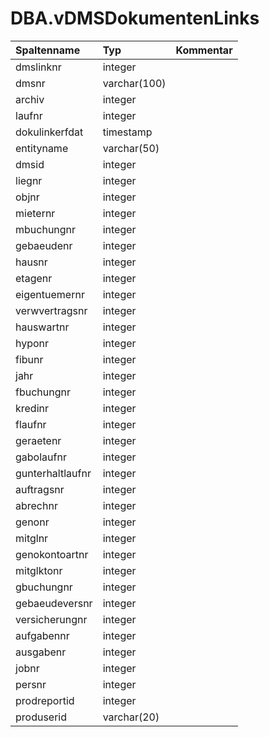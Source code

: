 # DBA.vDMSDokumentenLinks

|Spaltenname|Typ|Kommentar|
|:----------|:--|:--------|
|dmslinknr|integer||
|dmsnr|varchar(100)||
|archiv|integer||
|laufnr|integer||
|dokulinkerfdat|timestamp||
|entityname|varchar(50)||
|dmsid|integer||
|liegnr|integer||
|objnr|integer||
|mieternr|integer||
|mbuchungnr|integer||
|gebaeudenr|integer||
|hausnr|integer||
|etagenr|integer||
|eigentuemernr|integer||
|verwvertragsnr|integer||
|hauswartnr|integer||
|hyponr|integer||
|fibunr|integer||
|jahr|integer||
|fbuchungnr|integer||
|kredinr|integer||
|flaufnr|integer||
|geraetenr|integer||
|gabolaufnr|integer||
|gunterhaltlaufnr|integer||
|auftragsnr|integer||
|abrechnr|integer||
|genonr|integer||
|mitglnr|integer||
|genokontoartnr|integer||
|mitglktonr|integer||
|gbuchungnr|integer||
|gebaeudeversnr|integer||
|versicherungnr|integer||
|aufgabennr|integer||
|ausgabenr|integer||
|jobnr|integer||
|persnr|integer||
|prodreportid|integer||
|produserid|varchar(20)||
